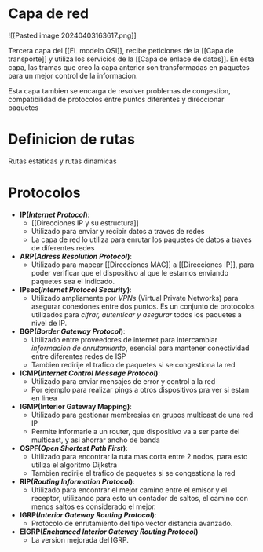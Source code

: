 # Capa de red

![[Pasted image 20240403163617.png]]

Tercera capa del [[EL modelo OSI]], recibe peticiones de la [[Capa de transporte]] y utiliza los servicios de la [[Capa de enlace de datos]]. En esta capa, las tramas que creo la capa anterior son transformadas en paquetes para un mejor control de la informacion.

Esta capa tambien se encarga de resolver problemas de congestion, compatibilidad de protocolos entre puntos diferentes y direccionar paquetes
# Definicion de rutas
Rutas estaticas y rutas dinamicas

# Protocolos
- **IP(*Internet Protocol*)**:
	- [[Direcciones IP y su estructura]]
	- Utilizado para enviar y recibir datos a traves de redes
	- La capa de red lo utiliza para enrutar los paquetes de datos a traves de diferentes redes
- **ARP(*Adress Resolution Protocol*)**:
	- Utilizado para mapear [[Direcciones MAC]] a [[Direcciones IP]], para poder verificar que el dispositivo al que le estamos enviando paquetes sea el indicado.
- **IPsec(*Internet Protocol Security*)**:
	- Utilizado ampliamente por *VPNs* (Virtual Private Networks) para asegurar conexiones entre dos puntos. Es un conjunto de protocolos utilizados para *cifrar, autenticar y asegurar* todos los paquetes a nivel de IP.
- **BGP(*Border Gateway Protocol*)**:
	- Utilizado entre proveedores de internet para intercambiar *informacion de enrutamiento*, esencial para mantener conectividad entre diferentes redes de ISP
	- Tambien redirije el trafico de paquetes si se congestiona la red
- **ICMP(*Internet Control Message Protocol*)**:
	- Utilizado para enviar mensajes de error y control a la red
	- Por ejemplo para realizar pings a otros dispositivos pra ver si estan en linea
- **IGMP(Interior Gateway Mapping)**:
	- Utilizado para gestionar membresias en grupos multicast de una red IP
	- Permite informarle a un router, que dispositivo va a ser parte del multicast, y asi ahorrar ancho de banda
- **OSPF(*Open Shortest Path First*)**:
	- Utilizado para encontrar la ruta mas corta entre 2 nodos, para esto utiliza el algoritmo Dijkstra
	- Tambien redirije el trafico de paquetes si se congestiona la red
- **RIP(*Routing Information Protocol*)**:
	- Utilizado para encontrar el mejor camino entre el emisor y el receptor, utilizando para esto un contador de saltos, el camino con menos saltos es considerado el mejor.
- **IGRP(*Interior Gateway Routing Protocol*)**:
	- Protocolo de enrutamiento del tipo vector distancia avanzado.
- **EIGRP(*Enchanced Interior Gateway Routing Protocol*)**
	- La version mejorada del IGRP.
